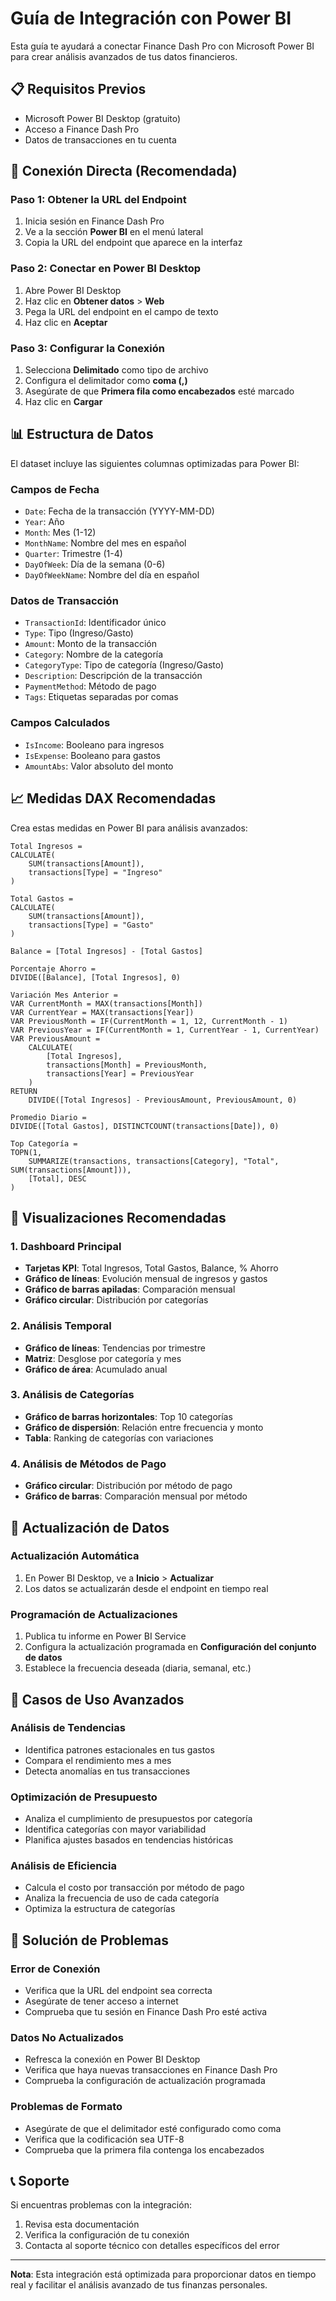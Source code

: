 # Guía de Integración con Power BI

Esta guía te ayudará a conectar Finance Dash Pro con Microsoft Power BI para crear análisis avanzados de tus datos financieros.

## 📋 Requisitos Previos

- Microsoft Power BI Desktop (gratuito)
- Acceso a Finance Dash Pro
- Datos de transacciones en tu cuenta

## 🔗 Conexión Directa (Recomendada)

### Paso 1: Obtener la URL del Endpoint

1. Inicia sesión en Finance Dash Pro
2. Ve a la sección **Power BI** en el menú lateral
3. Copia la URL del endpoint que aparece en la interfaz

### Paso 2: Conectar en Power BI Desktop

1. Abre Power BI Desktop
2. Haz clic en **Obtener datos** > **Web**
3. Pega la URL del endpoint en el campo de texto
4. Haz clic en **Aceptar**

### Paso 3: Configurar la Conexión

1. Selecciona **Delimitado** como tipo de archivo
2. Configura el delimitador como **coma (,)** 
3. Asegúrate de que **Primera fila como encabezados** esté marcado
4. Haz clic en **Cargar**

## 📊 Estructura de Datos

El dataset incluye las siguientes columnas optimizadas para Power BI:

### Campos de Fecha
- `Date`: Fecha de la transacción (YYYY-MM-DD)
- `Year`: Año
- `Month`: Mes (1-12)
- `MonthName`: Nombre del mes en español
- `Quarter`: Trimestre (1-4)
- `DayOfWeek`: Día de la semana (0-6)
- `DayOfWeekName`: Nombre del día en español

### Datos de Transacción
- `TransactionId`: Identificador único
- `Type`: Tipo (Ingreso/Gasto)
- `Amount`: Monto de la transacción
- `Category`: Nombre de la categoría
- `CategoryType`: Tipo de categoría (Ingreso/Gasto)
- `Description`: Descripción de la transacción
- `PaymentMethod`: Método de pago
- `Tags`: Etiquetas separadas por comas

### Campos Calculados
- `IsIncome`: Booleano para ingresos
- `IsExpense`: Booleano para gastos
- `AmountAbs`: Valor absoluto del monto

## 📈 Medidas DAX Recomendadas

Crea estas medidas en Power BI para análisis avanzados:

```dax
Total Ingresos = 
CALCULATE(
    SUM(transactions[Amount]), 
    transactions[Type] = "Ingreso"
)

Total Gastos = 
CALCULATE(
    SUM(transactions[Amount]), 
    transactions[Type] = "Gasto"
)

Balance = [Total Ingresos] - [Total Gastos]

Porcentaje Ahorro = 
DIVIDE([Balance], [Total Ingresos], 0)

Variación Mes Anterior = 
VAR CurrentMonth = MAX(transactions[Month])
VAR CurrentYear = MAX(transactions[Year])
VAR PreviousMonth = IF(CurrentMonth = 1, 12, CurrentMonth - 1)
VAR PreviousYear = IF(CurrentMonth = 1, CurrentYear - 1, CurrentYear)
VAR PreviousAmount = 
    CALCULATE(
        [Total Ingresos],
        transactions[Month] = PreviousMonth,
        transactions[Year] = PreviousYear
    )
RETURN
    DIVIDE([Total Ingresos] - PreviousAmount, PreviousAmount, 0)

Promedio Diario = 
DIVIDE([Total Gastos], DISTINCTCOUNT(transactions[Date]), 0)

Top Categoría = 
TOPN(1, 
    SUMMARIZE(transactions, transactions[Category], "Total", SUM(transactions[Amount])),
    [Total], DESC
)
```

## 🎨 Visualizaciones Recomendadas

### 1. Dashboard Principal
- **Tarjetas KPI**: Total Ingresos, Total Gastos, Balance, % Ahorro
- **Gráfico de líneas**: Evolución mensual de ingresos y gastos
- **Gráfico de barras apiladas**: Comparación mensual
- **Gráfico circular**: Distribución por categorías

### 2. Análisis Temporal
- **Gráfico de líneas**: Tendencias por trimestre
- **Matriz**: Desglose por categoría y mes
- **Gráfico de área**: Acumulado anual

### 3. Análisis de Categorías
- **Gráfico de barras horizontales**: Top 10 categorías
- **Gráfico de dispersión**: Relación entre frecuencia y monto
- **Tabla**: Ranking de categorías con variaciones

### 4. Análisis de Métodos de Pago
- **Gráfico circular**: Distribución por método de pago
- **Gráfico de barras**: Comparación mensual por método

## 🔄 Actualización de Datos

### Actualización Automática
1. En Power BI Desktop, ve a **Inicio** > **Actualizar**
2. Los datos se actualizarán desde el endpoint en tiempo real

### Programación de Actualizaciones
1. Publica tu informe en Power BI Service
2. Configura la actualización programada en **Configuración del conjunto de datos**
3. Establece la frecuencia deseada (diaria, semanal, etc.)

## 🎯 Casos de Uso Avanzados

### Análisis de Tendencias
- Identifica patrones estacionales en tus gastos
- Compara el rendimiento mes a mes
- Detecta anomalías en tus transacciones

### Optimización de Presupuesto
- Analiza el cumplimiento de presupuestos por categoría
- Identifica categorías con mayor variabilidad
- Planifica ajustes basados en tendencias históricas

### Análisis de Eficiencia
- Calcula el costo por transacción por método de pago
- Analiza la frecuencia de uso de cada categoría
- Optimiza la estructura de categorías

## 🚨 Solución de Problemas

### Error de Conexión
- Verifica que la URL del endpoint sea correcta
- Asegúrate de tener acceso a internet
- Comprueba que tu sesión en Finance Dash Pro esté activa

### Datos No Actualizados
- Refresca la conexión en Power BI Desktop
- Verifica que haya nuevas transacciones en Finance Dash Pro
- Comprueba la configuración de actualización programada

### Problemas de Formato
- Asegúrate de que el delimitador esté configurado como coma
- Verifica que la codificación sea UTF-8
- Comprueba que la primera fila contenga los encabezados

## 📞 Soporte

Si encuentras problemas con la integración:

1. Revisa esta documentación
2. Verifica la configuración de tu conexión
3. Contacta al soporte técnico con detalles específicos del error

---

**Nota**: Esta integración está optimizada para proporcionar datos en tiempo real y facilitar el análisis avanzado de tus finanzas personales.

